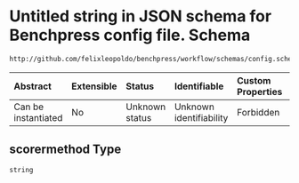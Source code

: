 # Untitled string in JSON schema for Benchpress config file. Schema

```txt
http://github.com/felixleopoldo/benchpress/workflow/schemas/config.schema.json#/definitions/rblip_asobs/properties/scorermethod
```



| Abstract            | Extensible | Status         | Identifiable            | Custom Properties | Additional Properties | Access Restrictions | Defined In                                                       |
| :------------------ | :--------- | :------------- | :---------------------- | :---------------- | :-------------------- | :------------------ | :--------------------------------------------------------------- |
| Can be instantiated | No         | Unknown status | Unknown identifiability | Forbidden         | Allowed               | none                | [config.schema.json*](config.schema.json "open original schema") |

## scorermethod Type

`string`
